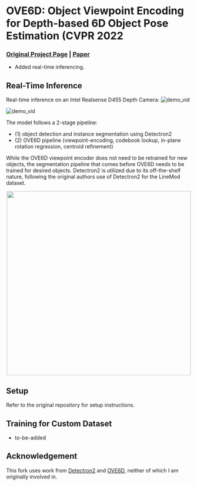 # OVE6D: Object Viewpoint Encoding for Depth-based 6D Object Pose Estimation (CVPR 2022
### [Original Project Page](https://dingdingcai.github.io/ove6d-pose/) | [Paper](https://arxiv.org/abs/2203.01072)


- Added real-time inferencing.

## Real-Time Inference

Real-time inference on an Intel Realsense D455 Depth Camera:
![demo_vid](assets/realtimebysia2.gif)

![demo_vid](assets/realtimebysia.gif)

The model follows a 2-stage pipeline:

- (1) object detection and instance segmentation using Detectron2
- (2) OVE6D pipeline (viewpoint-encoding, codebook lookup, in-plane rotation regression, centroid refinement)

While the OVE6D viewpoint encoder does not need to be retrained for new objects, the segmentation pipeline that comes before OVE6D needs to be trained for desired objects. Detectron2 is utilized due to its off-the-shelf nature, following the original authors use of Detectron2 for the LineMod dataset.

<p align="center">
    <img src ="assets/introduction_figure.png" width="500" />
</p>

## Setup
Refer to the original repository for setup instructions.

## Training for Custom Dataset
- to-be-added

## Acknowledgement
This fork uses work from [Detectron2](https://github.com/facebookresearch/detectron2) and [OVE6D](https://github.com/zju3dv/OnePose), neither of which I am originally involved in.
